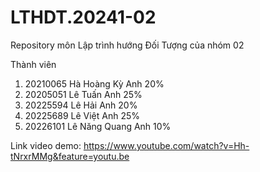 # LTHDT.20241-02
Repository môn Lập trình hướng Đối Tượng của nhóm 02

Thành viên 
1.  20210065	Hà Hoàng Kỳ Anh 20%
2.  20205051	Lê Tuấn Anh 25%
3.  20225594	Lê Hải Anh 20%
4.  20225689	Lê Việt Anh 25%
5.  20226101	Lê Năng Quang Anh 10%

Link video demo: https://www.youtube.com/watch?v=Hh-tNrxrMMg&feature=youtu.be
